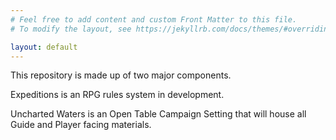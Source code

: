 ```yaml
---
# Feel free to add content and custom Front Matter to this file.
# To modify the layout, see https://jekyllrb.com/docs/themes/#overriding-theme-defaults

layout: default
---
```

This repository is made up of two major components.

Expeditions is an RPG rules system in development.

Uncharted Waters is an Open Table Campaign Setting that will house all Guide and Player facing materials.
